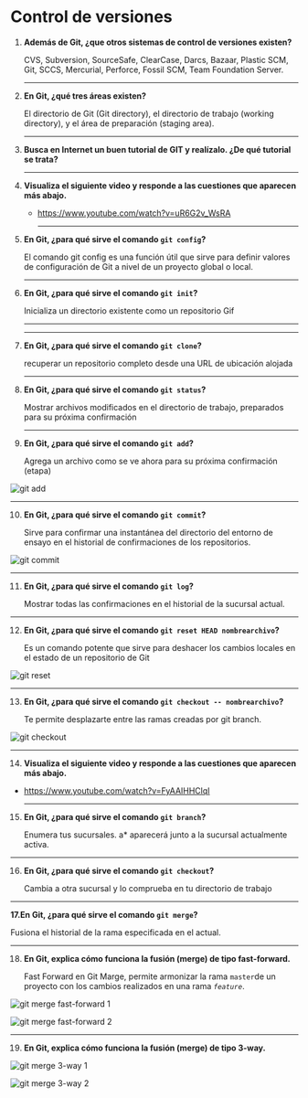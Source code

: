 # Control de versiones

1. **Además de Git, ¿que otros sistemas de control de versiones existen?**

   CVS, Subversion, SourceSafe, ClearCase, Darcs, Bazaar, Plastic SCM, Git,  SCCS, Mercurial, Perforce, Fossil SCM, Team Foundation Server.

   ------

2. **En Git, ¿qué tres áreas existen?**

   El directorio de Git (Git directory), el directorio de trabajo (working directory), y el área de preparación (staging area).

   

   ------

3. **Busca en Internet un buen tutorial de GIT y realízalo. ¿De qué tutorial se trata?**

   ------

4. **Visualiza el siguiente video y responde a las cuestiones que aparecen más abajo.**

   - https://www.youtube.com/watch?v=uR6G2v_WsRA

     ------

5. **En Git, ¿para qué sirve el comando `git config`?** 

   El comando git config es una función útil que sirve para definir valores de configuración de Git a nivel de un proyecto global o local.

   ------

6. **En Git, ¿para qué sirve el comando `git init`?** 

   Inicializa un directorio existente como un repositorio Gif

   ****

   ------

7. **En Git, ¿para qué sirve el comando `git clone`?** 

   recuperar un repositorio completo desde una URL de ubicación alojada

   

   ------

8. **En Git, ¿para qué sirve el comando `git status`?** 

   Mostrar archivos modificados en el directorio de trabajo, preparados para su próxima confirmación

   

   ------

9. **En Git, ¿para qué sirve el comando `git add`?** 

   Agrega un archivo como se ve ahora para su próxima confirmación (etapa)

![git add](http://jamj2000.github.io/entornosdesarrollo/4/assets/git-add.png)

------

10. **En Git, ¿para qué sirve el comando `git commit`?** 

    Sirve para confirmar una instantánea del directorio del entorno de ensayo en el historial de confirmaciones de los repositorios.

![git commit](http://jamj2000.github.io/entornosdesarrollo/4/assets/git-commit.png)

------

11. **En Git, ¿para qué sirve el comando `git log`?** 

    Mostrar todas las confirmaciones en el historial de la sucursal actual.

------

12. **En Git, ¿para qué sirve el comando `git reset HEAD nombrearchivo`?** 

    Es un comando potente que sirve para deshacer los cambios locales en el estado de un repositorio de Git

![git reset](http://jamj2000.github.io/entornosdesarrollo/4/assets/git-reset.png)

------

13. **En Git, ¿para qué sirve el comando `git checkout -- nombrearchivo`?** 

    Te permite desplazarte entre las ramas creadas por git branch.

![git checkout](http://jamj2000.github.io/entornosdesarrollo/4/assets/git-checkout.png)

------

14. **Visualiza el siguiente video y responde a las cuestiones que aparecen más abajo.**

- https://www.youtube.com/watch?v=FyAAIHHClqI

  ------

15. **En Git, ¿para qué sirve el comando `git branch`?** 

    Enumera tus sucursales. a* aparecerá junto a la sucursal actualmente activa.

------

16. **En Git, ¿para qué sirve el comando `git checkout`?** 

    Cambia a otra sucursal y lo comprueba en tu directorio de trabajo

------

**17.En Git, ¿para qué sirve el comando `git merge`?** 

   Fusiona el historial de la rama especificada en el actual.


------

18. **En Git, explica cómo funciona la fusión (merge) de tipo fast-forward.**

    Fast Forward en Git Marge, permite armonizar la rama `master`de un proyecto con los cambios realizados en una rama *`feature`*.

![git merge fast-forward 1](http://jamj2000.github.io/entornosdesarrollo/4/assets/git-merge-fastforward1.png)

![git merge fast-forward 2](http://jamj2000.github.io/entornosdesarrollo/4/assets/git-merge-fastforward2.png)

------

19. **En Git, explica cómo funciona la fusión (merge) de tipo 3-way.**



![git merge 3-way 1](http://jamj2000.github.io/entornosdesarrollo/4/assets/git-merge-3way1.png)

![git merge 3-way 2](http://jamj2000.github.io/entornosdesarrollo/4/assets/git-merge-3way2.png)
